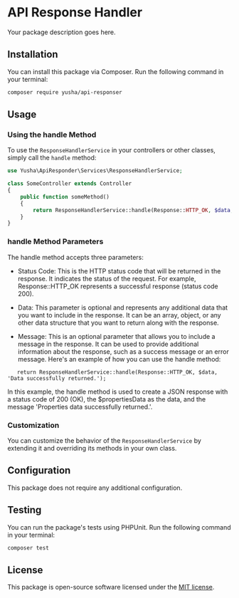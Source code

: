# API Response Handler

Your package description goes here.

## Installation

You can install this package via Composer. Run the following command in your terminal:

```bash
composer require yusha/api-responser
```

## Usage

### Using the handle Method

To use the `ResponseHandlerService` in your controllers or other classes, simply call the `handle` method:

```php
use Yusha\ApiResponder\Services\ResponseHandlerService;

class SomeController extends Controller
{
    public function someMethod()
    {
        return ResponseHandlerService::handle(Response::HTTP_OK, $data, 'Data successfully returned.');
    }
}
```

### handle Method Parameters
The handle method accepts three parameters:

- Status Code: This is the HTTP status code that will be returned in the response. It indicates the status of the request. For example, Response::HTTP_OK represents a successful response (status code 200).

- Data: This parameter is optional and represents any additional data that you want to include in the response. It can be an array, object, or any other data structure that you want to return along with the response.

- Message: This is an optional parameter that allows you to include a message in the response. It can be used to provide additional information about the response, such as a success message or an error message.
Here's an example of how you can use the handle method:

```
   return ResponseHandlerService::handle(Response::HTTP_OK, $data, 'Data successfully returned.');
```

In this example, the handle method is used to create a JSON response with a status code of 200 (OK), the $propertiesData as the data, and the message 'Properties data successfully returned.'.


### Customization

You can customize the behavior of the `ResponseHandlerService` by extending it and overriding its methods in your own class.

## Configuration

This package does not require any additional configuration.

## Testing

You can run the package's tests using PHPUnit. Run the following command in your terminal:

```bash
composer test
```

## License

This package is open-source software licensed under the [MIT license](LICENSE).
